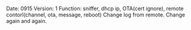 Date: 0915 
Version: 1 
Function: sniffer, dhcp ip, OTA(cert ignore), remote contorl(channel, ota, message, reboot)
Change log from remote.
Change again and again.